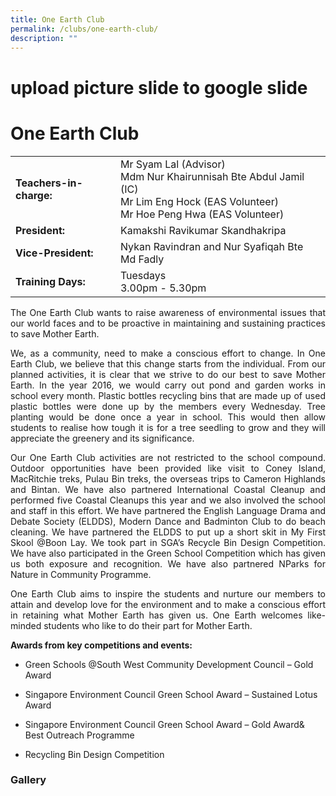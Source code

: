 ```yaml
---
title: One Earth Club
permalink: /clubs/one-earth-club/
description: ""
---
```

# upload picture slide to google slide

# One Earth Club

|                     |       |
|-------------------|--------|
| **Teachers-in-charge:** | Mr Syam Lal (Advisor)<br>Mdm Nur Khairunnisah Bte Abdul Jamil (IC)<br>Mr Lim Eng Hock (EAS Volunteer)<br>Mr Hoe Peng Hwa (EAS Volunteer) |
| **President:**          | Kamakshi Ravikumar Skandhakripa                                                           |
| **Vice-President:**     | Nykan Ravindran and Nur Syafiqah Bte Md Fadly                                       |
| **Training Days:**      | Tuesdays<br>3.00pm - 5.30pm                                                          |

<p style="text-align: justify;">The One Earth Club wants to raise awareness of environmental issues that our world faces and to be proactive in maintaining and sustaining practices to save Mother Earth. </p>

<p style="text-align: justify;">We, as a community, need to make a conscious effort to change. In One Earth Club, we believe that this change starts from the individual. From our planned activities, it is clear that we strive to do our best to save Mother Earth. In the year 2016, we would carry out pond and garden works in school every month. Plastic bottles recycling bins that are made up of used plastic bottles were done up by the members every Wednesday. Tree planting would be done once a year in school. This would then allow students to realise how tough it is for a tree seedling to grow and they will appreciate the greenery and its significance. </p>

<p style="text-align: justify;">Our One Earth Club activities are not restricted to the school compound. Outdoor opportunities have been provided like visit to Coney Island, MacRitchie treks, Pulau Bin treks, the overseas trips to Cameron Highlands and Bintan. We have also partnered International Coastal Cleanup and performed five Coastal Cleanups this year and we also involved the school and staff in this effort. We have partnered the English Language Drama and Debate Society (ELDDS), Modern Dance and Badminton Club to do beach cleaning. We have partnered the ELDDS to put up a short skit in My First Skool @Boon Lay. We took part in SGA’s Recycle Bin Design Competition. We have also participated in the Green School Competition which has given us both exposure and recognition. We have also partnered NParks for Nature in Community Programme. </p>

<p style="text-align: justify;">One Earth Club aims to inspire the students and nurture our members to attain and develop love for the environment and to make a conscious effort in retaining what Mother Earth has given us. One Earth welcomes like-minded students who like to do their part for Mother Earth. </p>

  
**Awards from key competitions and events:**  

*   Green Schools @South West Community Development Council – Gold Award   
    
*   Singapore Environment Council Green School Award – Sustained Lotus Award   
    
*   Singapore Environment Council Green School Award – Gold Award& Best Outreach Programme   
    
*   Recycling Bin Design Competition

### Gallery